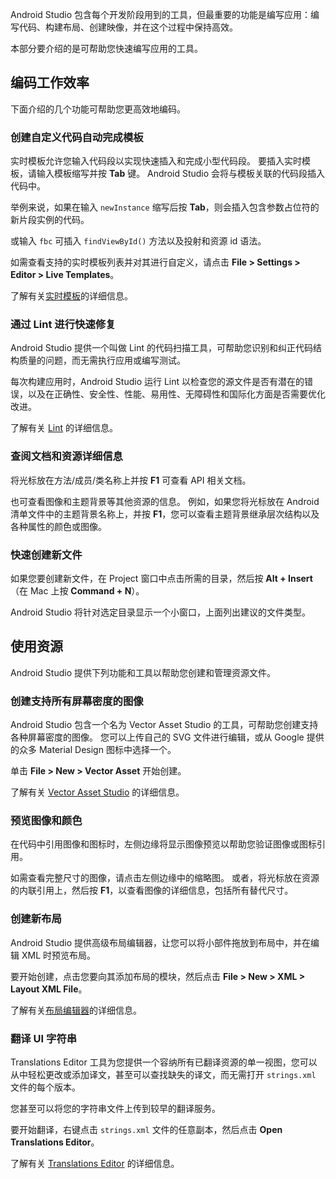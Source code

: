 Android Studio 包含每个开发阶段用到的工具，但最重要的功能是编写应用：编写代码、构建布局、创建映像，并在这个过程中保持高效。

本部分要介绍的是可帮助您快速编写应用的工具。

## 编码工作效率

下面介绍的几个功能可帮助您更高效地编码。

### 创建自定义代码自动完成模板

实时模板允许您输入代码段以实现快速插入和完成小型代码段。 要插入实时模板，请输入模板缩写并按 **Tab** 键。 Android Studio 会将与模板关联的代码段插入代码中。

举例来说，如果在输入 `newInstance` 缩写后按 **Tab**，则会插入包含参数占位符的新片段实例的代码。

或输入 `fbc` 可插入 `findViewById()` 方法以及投射和资源 id 语法。

如需查看支持的实时模板列表并对其进行自定义，请点击 **File > Settings > Editor > Live Templates**。

了解有关[实时模板](https://medium.com/google-developers/writing-more-code-by-writing-less-code-with-android-studio-live-templates-244f648d17c7#.h1jn0hq31)的详细信息。

### 通过 Lint 进行快速修复

Android Studio 提供一个叫做 Lint 的代码扫描工具，可帮助您识别和纠正代码结构质量的问题，而无需执行应用或编写测试。

每次构建应用时，Android Studio 运行 Lint 以检查您的源文件是否有潜在的错误，以及在正确性、安全性、性能、易用性、无障碍性和国际化方面是否需要优化改进。

了解有关 [Lint](https://developer.android.google.cn/studio/write/lint.html) 的详细信息。

### 查阅文档和资源详细信息

将光标放在方法/成员/类名称上并按 **F1** 可查看 API 相关文档。

也可查看图像和主题背景等其他资源的信息。 例如，如果您将光标放在 Android 清单文件中的主题背景名称上，并按 **F1**，您可以查看主题背景继承层次结构以及各种属性的颜色或图像。

### 快速创建新文件

如果您要创建新文件，在 Project 窗口中点击所需的目录，然后按 **Alt + Insert**（在 Mac 上按 **Command + N**）。

Android Studio 将针对选定目录显示一个小窗口，上面列出建议的文件类型。

## 使用资源

Android Studio 提供下列功能和工具以帮助您创建和管理资源文件。

### 创建支持所有屏幕密度的图像

Android Studio 包含一个名为 Vector Asset Studio 的工具，可帮助您创建支持各种屏幕密度的图像。 您可以上传自己的 SVG 文件进行编辑，或从 Google 提供的众多 Material Design 图标中选择一个。

单击 **File > New > Vector Asset** 开始创建。

了解有关 [Vector Asset Studio](https://developer.android.google.cn/studio/write/vector-asset-studio.html) 的详细信息。

### 预览图像和颜色

在代码中引用图像和图标时，左侧边缘将显示图像预览以帮助您验证图像或图标引用。

如需查看完整尺寸的图像，请点击左侧边缘中的缩略图。 或者，将光标放在资源的内联引用上，然后按 **F1**，以查看图像的详细信息，包括所有替代尺寸。

### 创建新布局

Android Studio 提供高级布局编辑器，让您可以将小部件拖放到布局中，并在编辑 XML 时预览布局。

要开始创建，点击您要向其添加布局的模块，然后点击 **File > New > XML > Layout XML File**。

了解有关[布局编辑器](https://developer.android.google.cn/studio/write/layout-editor.html)的详细信息。

### 翻译 UI 字符串

Translations Editor 工具为您提供一个容纳所有已翻译资源的单一视图，您可以从中轻松更改或添加译文，甚至可以查找缺失的译文，而无需打开 `strings.xml` 文件的每个版本。

您甚至可以将您的字符串文件上传到较早的翻译服务。

要开始翻译，右键点击 `strings.xml` 文件的任意副本，然后点击 **Open Translations Editor**。

了解有关 [Translations Editor](https://developer.android.google.cn/studio/write/translations-editor.html) 的详细信息。